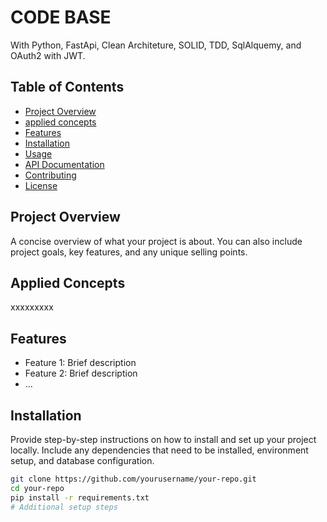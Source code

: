 # CODE BASE

With Python, FastApi, Clean Architeture, SOLID, TDD, SqlAlquemy, and OAuth2 with JWT.

## Table of Contents

- [Project Overview](#project-overview)
- [applied concepts](#applied-concepts)
- [Features](#features)
- [Installation](#installation)
- [Usage](#usage)
- [API Documentation](#api-documentation)
- [Contributing](#contributing)
- [License](#license)

## Project Overview

A concise overview of what your project is about. You can also include project goals, key features, and any unique selling points.

## Applied Concepts

xxxxxxxxx

## Features

- Feature 1: Brief description
- Feature 2: Brief description
- ...

## Installation

Provide step-by-step instructions on how to install and set up your project locally. Include any dependencies that need to be installed, environment setup, and database configuration.

```bash
git clone https://github.com/yourusername/your-repo.git
cd your-repo
pip install -r requirements.txt
# Additional setup steps
